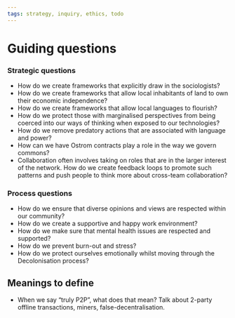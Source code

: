 ```yaml
---
tags: strategy, inquiry, ethics, todo
---
```


# Guiding questions

### Strategic questions

* How do we create frameworks that explicitly draw in the sociologists?
* How do we create frameworks that allow local inhabitants of land to own their economic independence?
* How do we create frameworks that allow local languages to flourish?
* How do we protect those with marginalised perspectives from being coerced into our ways of thinking when exposed to our technologies?
* How do we remove predatory actions that are associated with language and power?
* How can we have Ostrom contracts play a role in the way we govern commons?
* Collaboration often involves taking on roles that are in the larger interest of the network. How do we create feedback loops to promote such patterns and push people to think more about cross-team collaboration?

### Process questions

* How do we ensure that diverse opinions and views are respected within our community?
* How do we create a supportive and happy work environment?
* How do we make sure that mental health issues are respected and supported?
* How do we prevent burn-out and stress?
* How do we protect ourselves emotionally whilst moving through the Decolonisation process?



## Meanings to define

* When we say “truly P2P”, what does that mean? Talk about 2-party offline transactions, miners, false-decentralisation.

